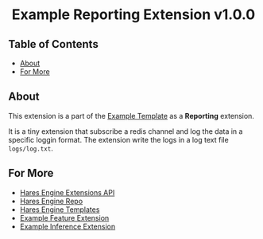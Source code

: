 <h1 align="center">
Example Reporting Extension v1.0.0
</h1>

## Table of Contents

- [About](#about)
- [For More](#for-more)

## About

This extension is a part of the [Example Template](https://github.com/harescyber/hares_engine_template_example/tree/main) as a **Reporting** extension.

It is a tiny extension that subscribe a redis channel and log the data in a specific loggin format.
The extension write the logs in a log text file `logs/log.txt`.

## For More

- [Hares Engine Extensions API](https://github.com/harescyber/hares_engine/tree/as-package#extensions-api)
- [Hares Engine Repo](https://github.com/harescyber/hares_engine/tree/as-package#readme)
- [Hares Engine Templates](https://github.com/harescyber/hares_engine_template_example/tree/main)
- [Example Feature Extension](https://github.com/harescyber/hares_engine_example_feature_extension.git)
- [Example Inference Extension](https://github.com/harescyber/hares_engine_example_inference_extension.git)
